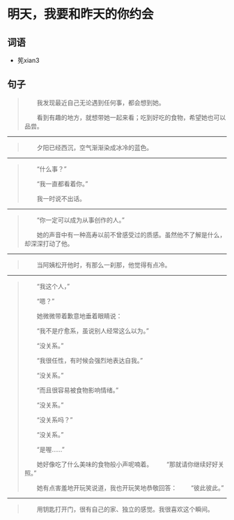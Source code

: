 # 明天，我要和昨天的你约会

## 词语

- 筅xian3

## 句子

> 　　我发现最近自己无论遇到任何事，都会想到她。
>
> 　　看到有趣的地方，就想带她一起来看；吃到好吃的食物，希望她也可以品尝。
>
---
> 　　夕阳已经西沉，空气渐渐染成冰冷的蓝色。
>
---
> 　　“什么事？”
>
> 　　“我一直都看着你。”
>
> 　　我一时说不出话。
>
---
> 　　“你一定可以成为从事创作的人。”
>
> 　　她的声音中有一种高寿以前不曾感受过的质感。虽然他不了解是什么，却深深打动了他。
>
---
> 　　当阿姨松开他时，有那么一刹那，他觉得有点冷。
>
---
> 　　“我这个人，”
>
> 　　“嗯？”
>
> 　　她微微带着歉意地垂着眼睛说：
>
> 　　“我不是疗愈系，虽说别人经常这么以为。”
>
> 　　“没关系。”
>
> 　　“我很任性，有时候会强烈地表达自我。”
>
> 　　“没关系。”
>
> 　　“而且很容易被食物影响情绪。”
>
> 　　“没关系。”
>
> 　　“没关系吗？”
>
> 　　“没关系。”
>
> 　　“是喔……”
>
> 　　她好像吃了什么美味的食物般小声呢喃着。
> 　　“那就请你继续好好关照。”
>
> 　　她有点害羞地开玩笑说道，我也开玩笑地恭敬回答：
> 　　“彼此彼此。”
---
> 　　用钥匙打开门，很有自己的家、独立的感觉。我很喜欢这个瞬间。
>